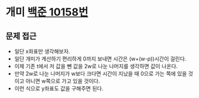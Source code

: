 # 개미 [백준 10158번](https://www.acmicpc.net/problem/10158)

## 문제 접근
* 일단 x좌표만 생각해보자.
* 일단 개미가 계산하기 편리하게 0까지 보내면 시간은 (w+(w-p))시간이 걸린다.
* 이제 기존 t에서 저 값을 뺀 값을 2w로 나눈 나머지를 생각하면 값이 나온다.
* 만약 2w로 나눈 나머지가 w보다 크다면 시간이 지났을 때 0으로 가는 쪽에 있을 것이고 아니면 w쪽으로 가고 있을 것이다.
* 이런 식으로 y좌표도 값을 구해주면 된다.
